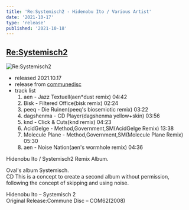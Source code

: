 ```yaml
---
title: 'Re​:​Systemisch2 - Hidenobu Ito / Various Artist'
date: '2021-10-17'
type: 'release'
published: '2021-10-18'
---
```


## [Re​:​Systemisch2](https://communedisc.bandcamp.com/album/re-systemisch2)
![Re:Systemisch2](https://f4.bcbits.com/img/a4286318292_16.jpg)
* released 2021.10.17
* release from [communedisc](https://communedisc.bandcamp.com/)
* track list
  1. aen - Jazz Textuell(aen*dust remix) 04:42
  2. Bisk - Filtered Office(bisk remix) 02:24
  3. peeq - Die Ruinen(peeq's biosemiotic remix) 03:22
  4. dagshenma - CD Player(dagshenma yellow+skin) 03:56
  5. knd - Click & Cuts(knd remix) 04:23
  6. AcidGelge - Method,Government,SM(AcidGelge Remix) 13:38
  7. Molecule Plane - Method,Government,SM(Molecule Plane Remix) 05:30
  8. aen - Noise Nation(aen's wormhole remix) 04:36
  
Hidenobu Ito / Systemisch2 Remix Album.  

Oval's album Systemisch.  
CD This is a concept to create a second album without permission, following the concept of skipping and using noise.  

Hidenobu Ito – Systemisch 2  
Original Release:Commune Disc – COM62(2008)
